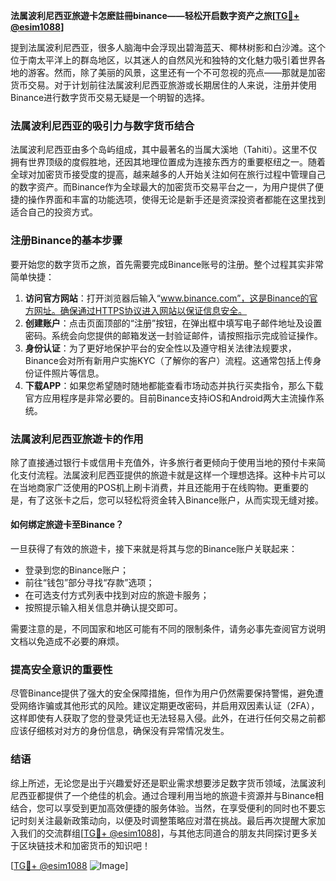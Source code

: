 **法属波利尼西亚旅遊卡怎麽註冊binance——轻松开启数字资产之旅[[TG💪+ @esim1088](https://t.me/s/esim1088)]**

提到法属波利尼西亚，很多人脑海中会浮现出碧海蓝天、椰林树影和白沙滩。这个位于南太平洋上的群岛地区，以其迷人的自然风光和独特的文化魅力吸引着世界各地的游客。然而，除了美丽的风景，这里还有一个不可忽视的亮点——那就是加密货币交易。对于计划前往法属波利尼西亚旅游或长期居住的人来说，注册并使用Binance进行数字货币交易无疑是一个明智的选择。

### 法属波利尼西亚的吸引力与数字货币结合

法属波利尼西亚由多个岛屿组成，其中最著名的当属大溪地（Tahiti）。这里不仅拥有世界顶级的度假胜地，还因其地理位置成为连接东西方的重要枢纽之一。随着全球对加密货币接受度的提高，越来越多的人开始关注如何在旅行过程中管理自己的数字资产。而Binance作为全球最大的加密货币交易平台之一，为用户提供了便捷的操作界面和丰富的功能选项，使得无论是新手还是资深投资者都能在这里找到适合自己的投资方式。

### 注册Binance的基本步骤

要开始您的数字货币之旅，首先需要完成Binance账号的注册。整个过程其实非常简单快捷：

1. **访问官方网站**：打开浏览器后输入“www.binance.com”，这是Binance的官方网址。确保通过HTTPS协议进入网站以保证信息安全。
2. **创建账户**：点击页面顶部的“注册”按钮，在弹出框中填写电子邮件地址及设置密码。系统会向您提供的邮箱发送一封验证邮件，请按照指示完成验证操作。
3. **身份认证**：为了更好地保护平台的安全性以及遵守相关法律法规要求，Binance会对所有新用户实施KYC（了解你的客户）流程。这通常包括上传身份证件照片等信息。
4. **下载APP**：如果您希望随时随地都能查看市场动态并执行买卖指令，那么下载官方应用程序是非常必要的。目前Binance支持iOS和Android两大主流操作系统。

### 法属波利尼西亚旅遊卡的作用

除了直接通过银行卡或信用卡充值外，许多旅行者更倾向于使用当地的预付卡来简化支付流程。法属波利尼西亚提供的旅遊卡就是这样一个理想选择。这种卡片可以在当地商家广泛使用的POS机上刷卡消费，并且还能用于在线购物。更重要的是，有了这张卡之后，您可以轻松将资金转入Binance账户，从而实现无缝对接。

#### 如何绑定旅遊卡至Binance？

一旦获得了有效的旅遊卡，接下来就是将其与您的Binance账户关联起来：
- 登录到您的Binance账户；
- 前往“钱包”部分寻找“存款”选项；
- 在可选支付方式列表中找到对应的旅遊卡服务；
- 按照提示输入相关信息并确认提交即可。

需要注意的是，不同国家和地区可能有不同的限制条件，请务必事先查阅官方说明文档以免造成不必要的麻烦。

### 提高安全意识的重要性

尽管Binance提供了强大的安全保障措施，但作为用户仍然需要保持警惕，避免遭受网络诈骗或其他形式的风险。建议定期更改密码，并启用双因素认证（2FA），这样即使有人获取了您的登录凭证也无法轻易入侵。此外，在进行任何交易之前都应该仔细核对对方的身份信息，确保没有异常情况发生。

### 结语

综上所述，无论您是出于兴趣爱好还是职业需求想要涉足数字货币领域，法属波利尼西亚都提供了一个绝佳的机会。通过合理利用当地的旅遊卡资源并与Binance相结合，您可以享受到更加高效便捷的服务体验。当然，在享受便利的同时也不要忘记时刻关注最新政策动向，以便及时调整策略应对潜在挑战。最后再次提醒大家加入我们的交流群组[[TG💪+ @esim1088](https://t.me/s/esim1088)]，与其他志同道合的朋友共同探讨更多关于区块链技术和加密货币的知识吧！

[[TG💪+ @esim1088](https://t.me/s/esim1088) ![Image](https://i.postimg.cc/4NQfJmqS/Snipaste-2025-05-13-00-14-12.png)]
